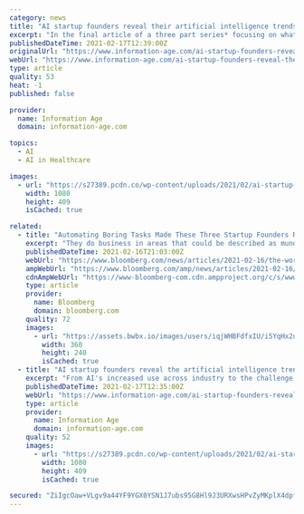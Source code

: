 ```yaml
---
category: news
title: "AI startup founders reveal their artificial intelligence trends for 2021"
excerpt: "In the final article of a three part series* focusing on what AI startup founders are doing to navigate the fast growth AI industry, Information Age spoke to 16 founders of some the UK’s leading AI startups and scaleups to understand their artificial ..."
publishedDateTime: 2021-02-17T12:39:00Z
originalUrl: "https://www.information-age.com/ai-startup-founders-reveal-their-artificial-intelligence-trends-for-2021-123493833/"
webUrl: "https://www.information-age.com/ai-startup-founders-reveal-their-artificial-intelligence-trends-for-2021-123493833/"
type: article
quality: 53
heat: -1
published: false

provider:
  name: Information Age
  domain: information-age.com

topics:
  - AI
  - AI in Healthcare

images:
  - url: "https://s27389.pcdn.co/wp-content/uploads/2021/02/ai-startup-founders-reveal-the-wider-industry-trends-developing-in-ai.jpeg"
    width: 1080
    height: 409
    isCached: true

related:
  - title: "Automating Boring Tasks Made These Three Startup Founders Rich"
    excerpt: "They do business in areas that could be described as mundane, and they’ve pushed their founders in the league of the ultra-wealthy."
    publishedDateTime: 2021-02-16T21:03:00Z
    webUrl: "https://www.bloomberg.com/news/articles/2021-02-16/the-work-from-home-tech-scene-that-made-these-founders-rich"
    ampWebUrl: "https://www.bloomberg.com/amp/news/articles/2021-02-16/the-work-from-home-tech-scene-that-made-these-founders-rich"
    cdnAmpWebUrl: "https://www-bloomberg-com.cdn.ampproject.org/c/s/www.bloomberg.com/amp/news/articles/2021-02-16/the-work-from-home-tech-scene-that-made-these-founders-rich"
    type: article
    provider:
      name: Bloomberg
      domain: bloomberg.com
    quality: 72
    images:
      - url: "https://assets.bwbx.io/images/users/iqjWHBFdfxIU/i5YqHx2u5e3Y/v0/360x-1.jpg"
        width: 360
        height: 240
        isCached: true
  - title: "AI startup founders reveal the artificial intelligence trends for 2021"
    excerpt: "From AI's increased use across industry to the challenge of data, 16 AI startup founders reveal the artificial intelligence trends for 2021"
    publishedDateTime: 2021-02-17T12:35:00Z
    webUrl: "https://www.information-age.com/ai-startup-founders-reveal-the-artificial-intelligence-trends-for-2021-123493833/"
    type: article
    provider:
      name: Information Age
      domain: information-age.com
    quality: 52
    images:
      - url: "https://s27389.pcdn.co/wp-content/uploads/2021/02/ai-startup-founders-reveal-the-wider-industry-trends-developing-in-ai.jpeg"
        width: 1080
        height: 409
        isCached: true

secured: "ZiIgcOaw+VLgv9a44YF9YGX0YSN1J7ubs95G8Hl9J3URXwsHPvZyMKplX4dpfn766O/MR6Mk2liQ2q8SGWbyCetSYpdkv2X6z6C5urNu1cztjSLuW2WwFLOyLG1X+dzvdHGJIrv0A+nvE19xPqsOScgmfV/5LDNNCjXytfRcwMqi/alcLBujUzF6+7FpIf1JHZcnPyExMQhmHct1k7LcxVg/Oy1mwuMksyGoI3j88YPtQLFCdj8wcqOApph3PoH61EvVAbfUG8mjBuFH2In8TvLwc88Wt78onp75J9bQY/anZ2HPUpUgdQIgwlvIR7BTepjKbXSTEupomo8Vabd/fSwULndbGL73W+/SsUX19cg=;sJyjj8mDtpiZdtUXzXNH0g=="
---
```


